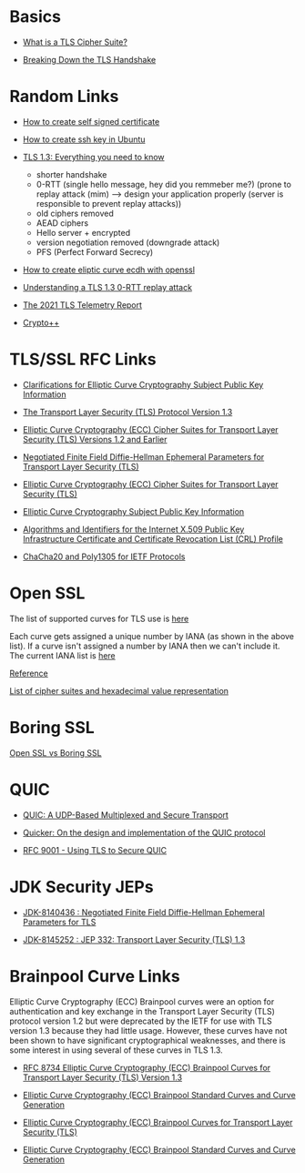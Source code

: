 # Basics

* [What is a TLS Cipher Suite?](https://www.youtube.com/watch?v=ZM3tXhPV8v0)

* [Breaking Down the TLS Handshake](https://www.youtube.com/watch?v=cuR05y_2Gxc&t=1s)


# Random Links

* [How to create self signed certificate](https://sectigo.com/resource-library/what-is-a-self-signed-certificate)

* [How to create ssh key in Ubuntu](https://tecnstuff.net/how-to-set-up-ssh-keys-on-ubuntu-20-04/)

* [TLS 1.3: Everything you need to know](https://www.thesslstore.com/blog/tls-1-3-everything-possibly-needed-know/)

    * shorter handshake
    * 0-RTT (single hello message, hey did you remmeber me?) (prone to replay attack (mim) --> design your application properly (server is responsible to prevent replay attacks))
    * old ciphers removed
    * AEAD ciphers
    * Hello server + encrypted
    * version negotiation removed (downgrade attack)
    * PFS (Perfect Forward Secrecy)

* [How to create eliptic curve ecdh with openssl](https://xenovation.com/blog/security/pki/creating-elliptic-curve-ecdh-key-with-openssl)

* [Understanding a TLS 1.3 0-RTT replay attack](https://security.stackexchange.com/questions/166156/understanding-a-tls-1-3-0-rtt-replay-attack)


* [The 2021 TLS Telemetry Report](https://www.f5.com/labs/articles/threat-intelligence/the-2021-tls-telemetry-report)

* [Crypto++](https://cryptopp.com/wiki/Main_Page)


# TLS/SSL RFC Links

* [Clarifications for Elliptic Curve Cryptography Subject Public Key Information](https://datatracker.ietf.org/doc/rfc8813/)

* [The Transport Layer Security (TLS) Protocol Version 1.3](https://www.rfc-editor.org/rfc/rfc8446.html)

* [Elliptic Curve Cryptography (ECC) Cipher Suites for Transport Layer Security (TLS) Versions 1.2 and Earlier](https://datatracker.ietf.org/doc/rfc8422/)

* [Negotiated Finite Field Diffie-Hellman Ephemeral Parameters for Transport Layer Security (TLS)](https://datatracker.ietf.org/doc/rfc7919/)

* [Elliptic Curve Cryptography (ECC) Cipher Suites for Transport Layer Security (TLS)](https://datatracker.ietf.org/doc/rfc4492/)

* [Elliptic Curve Cryptography Subject Public Key Information](https://datatracker.ietf.org/doc/rfc5480/)

* [Algorithms and Identifiers for the Internet X.509 Public Key Infrastructure Certificate and Certificate Revocation List (CRL) Profile](https://datatracker.ietf.org/doc/rfc3279/)

* [ChaCha20 and Poly1305 for IETF Protocols](https://datatracker.ietf.org/doc/html/rfc8439)


# Open SSL

The list of supported curves for TLS use is [here](https://github.com/openssl/openssl/blob/OpenSSL_1_0_2-stable/ssl/t1_lib.c#L231)

Each curve gets assigned a unique number by IANA (as shown in the above list). If a curve isn't assigned a number by IANA then we can't include it. The current IANA list is [here](https://www.iana.org/assignments/tls-parameters/tls-parameters.xhtml#tls-parameters-8)

[Reference](https://github.com/openssl/openssl/issues/6332)

[List of cipher suites and hexadecimal value representation](https://testssl.sh/openssl-iana.mapping.html)

# Boring SSL

[Open SSL vs Boring SSL](https://www.interserver.net/tips/kb/openssl-vs-boringssl-boringssl-install-boringssl/)


# QUIC

* [QUIC: A UDP-Based Multiplexed and Secure Transport](https://datatracker.ietf.org/doc/html/rfc9000)

* [Quicker: On the design and implementation of the QUIC protocol](https://quic.edm.uhasselt.be/files/quicker_KevinPittevils_August2018.pdf)

* [RFC 9001 - Using TLS to Secure QUIC](https://www.rfc-editor.org/rfc/rfc9001.html)


# JDK Security JEPs

* [JDK-8140436 : Negotiated Finite Field Diffie-Hellman Ephemeral Parameters for TLS](https://bugs.java.com/bugdatabase/view_bug.do?bug_id=8140436)

* [JDK-8145252 : JEP 332: Transport Layer Security (TLS) 1.3](https://bugs.java.com/bugdatabase/view_bug.do?bug_id=JDK-8145252)


# Brainpool Curve Links

Elliptic Curve Cryptography (ECC) Brainpool curves were an option for authentication and key exchange in the Transport Layer Security (TLS) protocol version 1.2 but were deprecated by the IETF for use with TLS version 1.3 because they had little usage. However, these curves have not been shown to have significant cryptographical weaknesses, and there is some interest in using several of these curves in TLS 1.3.

* [RFC 8734 Elliptic Curve Cryptography (ECC) Brainpool Curves for Transport Layer Security (TLS) Version 1.3](https://www.rfc-editor.org/rfc/rfc8734.html)

* [Elliptic Curve Cryptography (ECC) Brainpool Standard Curves and Curve Generation](https://www.rfc-editor.org/rfc/rfc5639.html)

* [Elliptic Curve Cryptography (ECC) Brainpool Curves for Transport Layer Security (TLS)](https://www.rfc-editor.org/rfc/rfc7027.html)

* [Elliptic Curve Cryptography (ECC) Brainpool Standard Curves and Curve Generation](https://datatracker.ietf.org/doc/rfc5639/)


